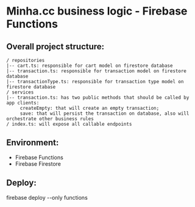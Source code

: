 # Minha.cc business logic - Firebase Functions

## Overall project structure:

````
/ repositories
|-- cart.ts: responsible for cart model on firestore database
|-- transaction.ts: responsible for transaction model on firestore database
|-- transactionType.ts: responsible for transaction type model on firestore database
/ services
|-- transaction.ts: has two public methods that should be called by app clients:
     createEmpty: that will create an empty transaction;
     save: that will persist the transaction on database, also will orchestrate other business rules
/ index.ts: will expose all callable endpoints
````

## Environment:
* Firebase Functions
* Firebase Firestore

## Deploy:
firebase deploy --only functions
